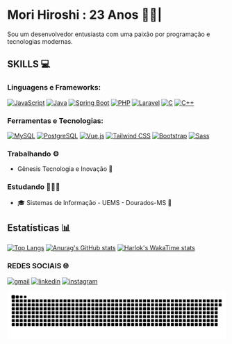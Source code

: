 # Mori Hiroshi : 23 Anos 👋🏼|

Sou um desenvolvedor entusiasta com uma paixão por programação e tecnologias modernas.

## SKILLS 💻

### Linguagens e Frameworks:
[![JavaScript](https://img.shields.io/badge/JavaScript-F7DF1E?style=for-the-badge&logo=javascript&logoColor=black)]()
[![Java](https://img.shields.io/badge/Java-ED8B00?style=for-the-badge&logo=openjdk&logoColor=white)]()
[![Spring Boot](https://img.shields.io/badge/Spring-6DB33F?style=for-the-badge&logo=spring&logoColor=white)]()
[![PHP](https://img.shields.io/badge/PHP-777BB4?style=for-the-badge&logo=php&logoColor=white)]()
[![Laravel](https://img.shields.io/badge/Laravel-FF2D20?style=for-the-badge&logo=laravel&logoColor=white)]()
[![C](https://img.shields.io/badge/C-00599C?style=for-the-badge&logo=c&logoColor=white)]()
[![C++](https://img.shields.io/badge/C%2B%2B-00599C?style=for-the-badge&logo=c%2B%2B&logoColor=white)]()

### Ferramentas e Tecnologias:
[![MySQL](https://img.shields.io/badge/MySQL-00000F?style=for-the-badge&logo=mysql&logoColor=white)]()
[![PostgreSQL](https://img.shields.io/badge/PostgreSQL-316192?style=for-the-badge&logo=postgresql&logoColor=white)]()
[![Vue.js](https://img.shields.io/badge/Vue.js-35495E?style=for-the-badge&logo=vue.js&logoColor=4FC08D)]()
[![Tailwind CSS](https://img.shields.io/badge/Tailwind_CSS-38B2AC?style=for-the-badge&logo=tailwind-css&logoColor=white)]()
[![Bootstrap](https://img.shields.io/badge/Bootstrap-563D7C?style=for-the-badge&logo=bootstrap&logoColor=white)]()
[![Sass](https://img.shields.io/badge/Sass-CC6699?style=for-the-badge&logo=sass&logoColor=white)]()

### Trabalhando ⚙️
- Gênesis Tecnologia e Inovação 🌌

### Estudando 👨🏻‍💻
- 🎓 Sistemas de Informação - UEMS - Dourados-MS 📍

## Estatísticas 📊 

[![Top Langs](https://github-readme-stats.vercel.app/api/top-langs/?username=MoriHiroshi0619&hide=batchfile,Hack,HTML,CSS&langs_count=10&hide_progress=false&theme=aura)](https://github.com/anuraghazra/github-readme-stats)
[![Anurag's GitHub stats](https://github-readme-stats.vercel.app/api?username=MoriHiroshi0619&hide=issues&show=prs_merged,prs_merged_percentage&show_icons=true&theme=aura)](https://github.com/anuraghazra/github-readme-stats)
[![Harlok's WakaTime stats](https://github-readme-stats.vercel.app/api/wakatime?username=Hiroshi&layout=compact&theme=aura)](https://github.com/anuraghazra/github-readme-stats)

### REDES SOCIAIS 🌐

[![gmail](https://img.shields.io/badge/Gmail-D14836?style=for-the-badge&logo=gmail&logoColor=white)](mailto:anderson.hiro.c.m@gmail.com)
[![linkedin](https://img.shields.io/badge/LinkedIn-0077B5?style=for-the-badge&logo=linkedin&logoColor=white)](https://www.linkedin.com/in/anderson-hiroshi-mori-correia-bb0252250/)
[![instagram](https://img.shields.io/badge/Instagram-E4405F?style=for-the-badge&logo=instagram&logoColor=white)](https://www.instagram.com/mori_hiroshi_desu/)

<picture>
  <source media="(prefers-color-scheme: dark)" srcset="https://github.com/MoriHiroshi0619/MoriHiroshi0619/blob/output/github-contribution-grid-snake-dark.svg" />
  <source media="(prefers-color-scheme: light)" srcset="https://github.com/MoriHiroshi0619/MoriHiroshi0619/blob/output/github-contribution-grid-snake.svg" />
  <img alt="github-snake" src="https://github.com/MoriHiroshi0619/MoriHiroshi0619/blob/output/github-contribution-grid-snake.svg" />
</picture>


